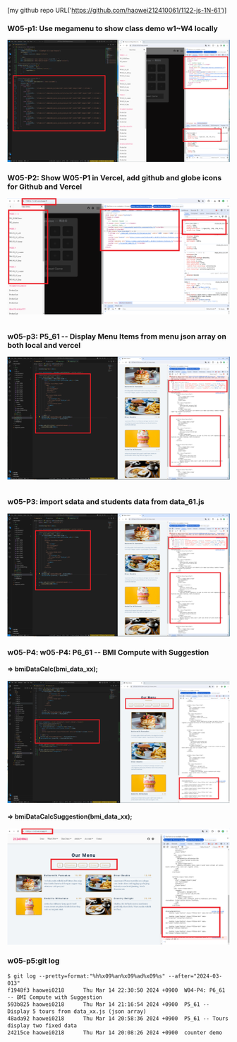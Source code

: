 [my github repo URL('https://github.com/haowei212410061/1122-js-1N-61')]
### W05-p1: Use megamenu to show class demo w1~W4 locally
![](w05-p1.png)

### W05-P2: Show W05-P1 in Vercel, add github and globe icons for Github and Vercel
 
![](w05-p2.png)
```

```

### w05-p3: P5_61 -- Display Menu Items from menu json array on both local and vercel
![](w05-p3-1.png)
```

```


### w05-P3: import sdata and students data from data_61.js
 
![](w05-p3.png)

### w05-P4: w05-P4: P6_61 -- BMI Compute with Suggestion

#### => bmiDataCalc(bmi_data_xx);
![](w05-p4-1.png)

#### => bmiDataCalcSuggestion(bmi_data_xx);
![](w05-p4-2.png)


### w05-p5:git log
```
$ git log --pretty=format:"%h%x09%an%x09%ad%x09%s" --after="2024-03-013"
f1948f3 haowei0218      Thu Mar 14 22:30:50 2024 +0900  W04-P4: P6_61 -- BMI Compute with Suggestion
593b825 haowei0218      Thu Mar 14 21:16:54 2024 +0900  P5_61 -- Display 5 tours from data_xx.js (json array)
48ada92 haowei0218      Thu Mar 14 20:58:36 2024 +0900  P5_61 -- Tours display two fixed data
24215ce haowei0218      Thu Mar 14 20:08:26 2024 +0900  counter demo
```